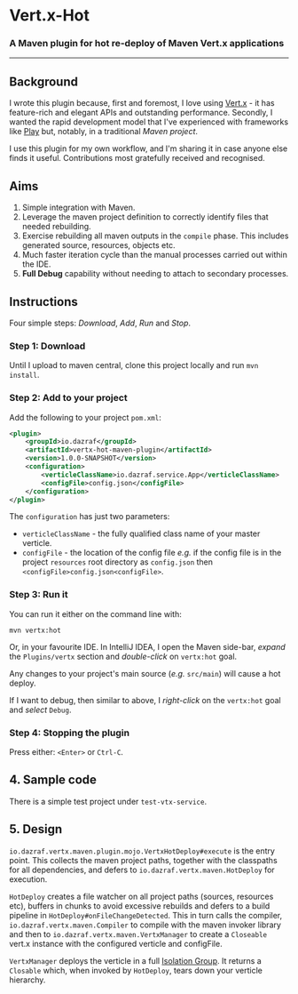 # Vert.x-Hot
### A Maven plugin for hot re-deploy of Maven Vert.x applications
---
## Background

I wrote this plugin because, first and foremost, I love using [Vert.x](http://vertx.io) - it has feature-rich and elegant APIs and outstanding performance. Secondly, I wanted the rapid development model that I've experienced
with frameworks like [Play](https://www.playframework.com/) but, notably, in a traditional *Maven project*.

I use this plugin for my own workflow, and I'm sharing it in case anyone else finds it useful. Contributions most gratefully received and recognised.
 
## Aims

1. Simple integration with Maven.
2. Leverage the maven project definition to correctly identify files that needed rebuilding.
3. Exercise rebuilding all maven outputs in the ```compile``` phase. This includes generated source, resources, objects etc.
4. Much faster iteration cycle than the manual processes carried out within the IDE.
5. __Full Debug__ capability without needing to attach to secondary processes.

## Instructions
Four simple steps: *Download*, *Add*, *Run* and *Stop*.

### Step 1: Download
Until I upload to maven central, clone this project locally and run ```mvn install```.

### Step 2: Add to your project
Add the following to your project ```pom.xml```:

```xml
<plugin>
    <groupId>io.dazraf</groupId>
    <artifactId>vertx-hot-maven-plugin</artifactId>
    <version>1.0.0-SNAPSHOT</version>
    <configuration>
        <verticleClassName>io.dazraf.service.App</verticleClassName>
        <configFile>config.json</configFile>
    </configuration>
</plugin>
```

The ```configuration``` has just two parameters:

* ```verticleClassName``` - the fully qualified class name of your master verticle.
* ```configFile``` - the location of the config file *e.g.* if the config file is in the project ```resources``` root directory as ```config.json``` then ```<configFile>config.json<configFile>```.  

### Step 3: Run it

You can run it either on the command line with:

``` 
mvn vertx:hot
```

Or, in your favourite IDE. In IntelliJ IDEA, I open the Maven side-bar, *expand* the ```Plugins/vertx``` section and 
*double-click* on ```vertx:hot``` goal.

Any changes to your project's main source (*e.g.* ```src/main```) will cause a hot deploy.

If I want to debug, then similar to above, I *right-click* on the ```vertx:hot``` goal and *select* ```Debug```.

### Step 4: Stopping the plugin

Press either: ```<Enter>``` or  ```Ctrl-C```.

## 4. Sample code
There is a simple test project under ```test-vtx-service```.

## 5. Design

```io.dazraf.vertx.maven.plugin.mojo.VertxHotDeploy#execute``` is the entry point. 
This collects the maven project paths, together with the classpaths for all dependencies, and defers to
 ```io.dazraf.vertx.maven.HotDeploy``` for execution. 
 
```HotDeploy``` creates a file watcher on all project paths (sources, resources etc), buffers in chunks to avoid 
excessive rebuilds and defers to a build pipeline in ```HotDeploy#onFileChangeDetected```. This in turn calls the compiler, 
```io.dazraf.vertx.maven.Compiler``` to compile with the maven invoker library and then to ```io.dazraf.vertx.maven.VertxManager``` to create a 
```Closeable``` vert.x instance with the configured verticle and configFile.

```VertxManager``` deploys the verticle in a full [Isolation Group](http://vertx.io/docs/vertx-core/java/#_verticle_isolation_groups).
It returns a ```Closable``` which, when invoked by ```HotDeploy```, tears down your verticle hierarchy.
